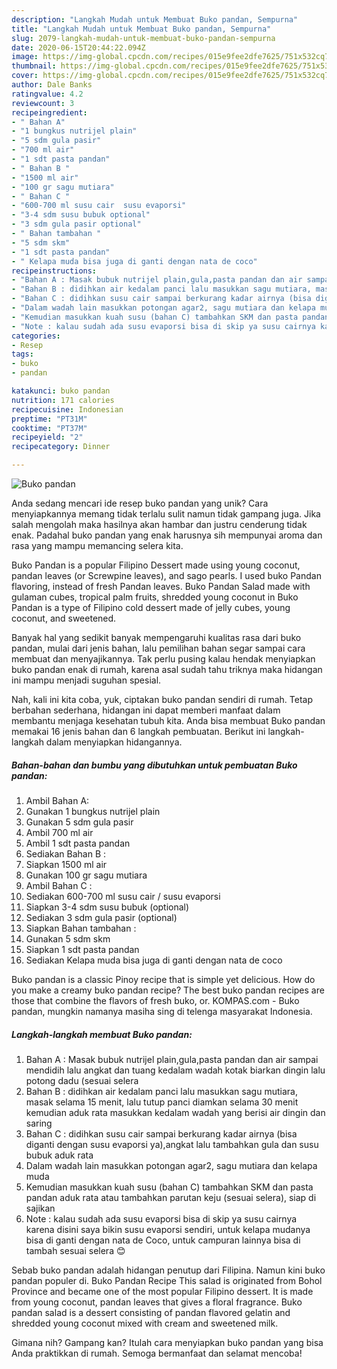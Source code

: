 ```yaml
---
description: "Langkah Mudah untuk Membuat Buko pandan, Sempurna"
title: "Langkah Mudah untuk Membuat Buko pandan, Sempurna"
slug: 2079-langkah-mudah-untuk-membuat-buko-pandan-sempurna
date: 2020-06-15T20:44:22.094Z
image: https://img-global.cpcdn.com/recipes/015e9fee2dfe7625/751x532cq70/buko-pandan-foto-resep-utama.jpg
thumbnail: https://img-global.cpcdn.com/recipes/015e9fee2dfe7625/751x532cq70/buko-pandan-foto-resep-utama.jpg
cover: https://img-global.cpcdn.com/recipes/015e9fee2dfe7625/751x532cq70/buko-pandan-foto-resep-utama.jpg
author: Dale Banks
ratingvalue: 4.2
reviewcount: 3
recipeingredient:
- " Bahan A"
- "1 bungkus nutrijel plain"
- "5 sdm gula pasir"
- "700 ml air"
- "1 sdt pasta pandan"
- " Bahan B "
- "1500 ml air"
- "100 gr sagu mutiara"
- " Bahan C "
- "600-700 ml susu cair  susu evaporsi"
- "3-4 sdm susu bubuk optional"
- "3 sdm gula pasir optional"
- " Bahan tambahan "
- "5 sdm skm"
- "1 sdt pasta pandan"
- " Kelapa muda bisa juga di ganti dengan nata de coco"
recipeinstructions:
- "Bahan A : Masak bubuk nutrijel plain,gula,pasta pandan dan air sampai mendidih lalu angkat dan tuang kedalam wadah kotak biarkan dingin lalu potong dadu (sesuai selera"
- "Bahan B : didihkan air kedalam panci lalu masukkan sagu mutiara, masak selama 15 menit, lalu tutup panci diamkan selama 30 menit kemudian aduk rata masukkan kedalam wadah yang berisi air dingin dan saring"
- "Bahan C : didihkan susu cair sampai berkurang kadar airnya (bisa diganti dengan susu evaporsi ya),angkat lalu tambahkan gula dan susu bubuk aduk rata"
- "Dalam wadah lain masukkan potongan agar2, sagu mutiara dan kelapa muda"
- "Kemudian masukkan kuah susu (bahan C) tambahkan SKM dan pasta pandan aduk rata atau tambahkan parutan keju (sesuai selera), siap di sajikan"
- "Note : kalau sudah ada susu evaporsi bisa di skip ya susu cairnya karena disini saya bikin susu evaporsi sendiri, untuk kelapa mudanya bisa di ganti dengan nata de Coco, untuk campuran lainnya bisa di tambah sesuai selera 😊"
categories:
- Resep
tags:
- buko
- pandan

katakunci: buko pandan 
nutrition: 171 calories
recipecuisine: Indonesian
preptime: "PT31M"
cooktime: "PT37M"
recipeyield: "2"
recipecategory: Dinner

---
```



![Buko pandan](https://img-global.cpcdn.com/recipes/015e9fee2dfe7625/751x532cq70/buko-pandan-foto-resep-utama.jpg)

Anda sedang mencari ide resep buko pandan yang unik? Cara menyiapkannya memang tidak terlalu sulit namun tidak gampang juga. Jika salah mengolah maka hasilnya akan hambar dan justru cenderung tidak enak. Padahal buko pandan yang enak harusnya sih mempunyai aroma dan rasa yang mampu memancing selera kita.

Buko Pandan is a popular Filipino Dessert made using young coconut, pandan leaves (or Screwpine leaves), and sago pearls. I used buko Pandan flavoring, instead of fresh Pandan leaves. Buko Pandan Salad made with gulaman cubes, tropical palm fruits, shredded young coconut in Buko Pandan is a type of Filipino cold dessert made of jelly cubes, young coconut, and sweetened.

Banyak hal yang sedikit banyak mempengaruhi kualitas rasa dari buko pandan, mulai dari jenis bahan, lalu pemilihan bahan segar sampai cara membuat dan menyajikannya. Tak perlu pusing kalau hendak menyiapkan buko pandan enak di rumah, karena asal sudah tahu triknya maka hidangan ini mampu menjadi suguhan spesial.


Nah, kali ini kita coba, yuk, ciptakan buko pandan sendiri di rumah. Tetap berbahan sederhana, hidangan ini dapat memberi manfaat dalam membantu menjaga kesehatan tubuh kita. Anda bisa membuat Buko pandan memakai 16 jenis bahan dan 6 langkah pembuatan. Berikut ini langkah-langkah dalam menyiapkan hidangannya.

<!--inarticleads1-->

##### Bahan-bahan dan bumbu yang dibutuhkan untuk pembuatan Buko pandan:

1. Ambil  Bahan A:
1. Gunakan 1 bungkus nutrijel plain
1. Gunakan 5 sdm gula pasir
1. Ambil 700 ml air
1. Ambil 1 sdt pasta pandan
1. Sediakan  Bahan B :
1. Siapkan 1500 ml air
1. Gunakan 100 gr sagu mutiara
1. Ambil  Bahan C :
1. Sediakan 600-700 ml susu cair / susu evaporsi
1. Siapkan 3-4 sdm susu bubuk (optional)
1. Sediakan 3 sdm gula pasir (optional)
1. Siapkan  Bahan tambahan :
1. Gunakan 5 sdm skm
1. Siapkan 1 sdt pasta pandan
1. Sediakan  Kelapa muda bisa juga di ganti dengan nata de coco


Buko pandan is a classic Pinoy recipe that is simple yet delicious. How do you make a creamy buko pandan recipe? The best buko pandan recipes are those that combine the flavors of fresh buko, or. KOMPAS.com - Buko pandan, mungkin namanya masiha sing di telenga masyarakat Indonesia. 

<!--inarticleads2-->

##### Langkah-langkah membuat Buko pandan:

1. Bahan A : Masak bubuk nutrijel plain,gula,pasta pandan dan air sampai mendidih lalu angkat dan tuang kedalam wadah kotak biarkan dingin lalu potong dadu (sesuai selera
1. Bahan B : didihkan air kedalam panci lalu masukkan sagu mutiara, masak selama 15 menit, lalu tutup panci diamkan selama 30 menit kemudian aduk rata masukkan kedalam wadah yang berisi air dingin dan saring
1. Bahan C : didihkan susu cair sampai berkurang kadar airnya (bisa diganti dengan susu evaporsi ya),angkat lalu tambahkan gula dan susu bubuk aduk rata
1. Dalam wadah lain masukkan potongan agar2, sagu mutiara dan kelapa muda
1. Kemudian masukkan kuah susu (bahan C) tambahkan SKM dan pasta pandan aduk rata atau tambahkan parutan keju (sesuai selera), siap di sajikan
1. Note : kalau sudah ada susu evaporsi bisa di skip ya susu cairnya karena disini saya bikin susu evaporsi sendiri, untuk kelapa mudanya bisa di ganti dengan nata de Coco, untuk campuran lainnya bisa di tambah sesuai selera 😊


Sebab buko pandan adalah hidangan penutup dari Filipina. Namun kini buko pandan populer di. Buko Pandan Recipe This salad is originated from Bohol Province and became one of the most popular Filipino dessert. It is made from young coconut, pandan leaves that gives a floral fragrance. Buko pandan salad is a dessert consisting of pandan flavored gelatin and shredded young coconut mixed with cream and sweetened milk. 

Gimana nih? Gampang kan? Itulah cara menyiapkan buko pandan yang bisa Anda praktikkan di rumah. Semoga bermanfaat dan selamat mencoba!

